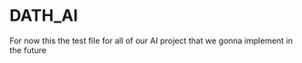 # DATH_AI

For now this the test file for all of our AI project that we gonna implement in the future
